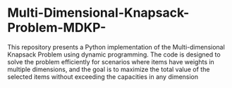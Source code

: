 # Multi-Dimensional-Knapsack-Problem-MDKP-
This repository presents a Python implementation of the Multi-dimensional Knapsack Problem using dynamic programming. The code is designed to solve the problem efficiently for scenarios where items have weights in multiple dimensions, and the goal is to maximize the total value of the selected items without exceeding the capacities in any dimension
